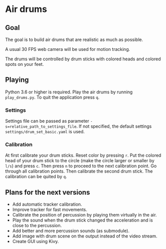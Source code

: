 # Air drums


## Goal

The goal is to build air drums that are realistic as much as possible.

A usual 30 FPS web camera will be used for motion tracking.

The drums will be controlled by drum sticks with colored heads and colored spots on your feet.


## Playing
Python 3.6 or higher is required.
Play the air drums by running `play_drums.py`. To quit the application press `q`.


### Settings
Settings file can be passed as parameter `-s=relative_path_to_settings_file`.
If not specified, the default settings `settings/drum_set_basic.yaml` is used.

### Calibration
At first calibrate your drum sticks. Reset color by pressing `r`. Put the colored
head of your drum stick to the circle (make the circle larger or smaller by `l/s`)
and press `c`. Then press `n` to proceed to the next calibration point.
Go through all calibration points. Then calibrate the
second drum stick. The calibration can be quited by `q`.


## Plans for the next versions
- Add automatic tracker calibration.
- Improve tracker for fast movements.
- Calibrate the position of percussion by playing them virtually in the air.
- Play the sound when the drum stick changed the acceleration and is close to the percussion.
- Add better and more percussion sounds (as submodule).
- Add image with drum scene on the output instead of the video stream.
- Create GUI using Kivy.
